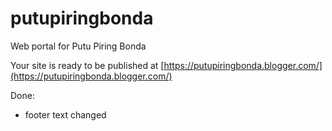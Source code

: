 # putupiringbonda
Web portal for Putu Piring Bonda

Your site is ready to be published at [https://putupiringbonda.blogger.com/](https://putupiringbonda.blogger.com/)

Done:
- footer text changed